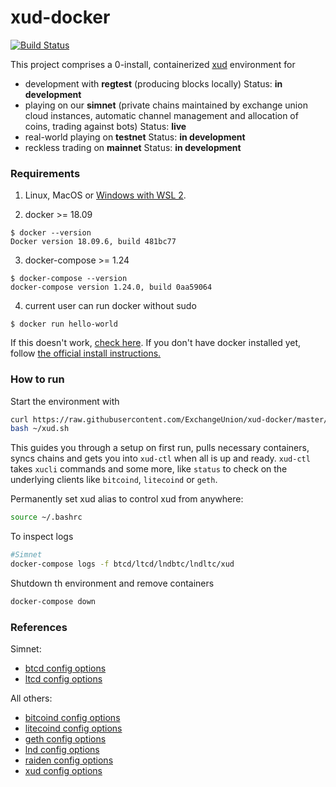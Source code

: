 xud-docker
==========

[![Build Status](https://travis-ci.org/ExchangeUnion/xud-docker.svg?branch=master)](https://travis-ci.org/ExchangeUnion/xud-docker)

This project comprises a 0-install, containerized [xud](https://github.com/ExchangeUnion/xud) environment for
* development with **regtest** (producing blocks locally)
Status: **in development**
* playing on our **simnet** (private chains maintained by exchange union cloud instances, automatic channel management and allocation of coins, trading against bots)
Status: **live**
* real-world playing on **testnet**
Status: **in development**
* reckless trading on **mainnet**
Status: **in development**



### Requirements

1. Linux, MacOS or [Windows with WSL 2](https://devblogs.microsoft.com/commandline/wsl-2-is-now-available-in-windows-insiders/).

2. docker >= 18.09
```
$ docker --version
Docker version 18.09.6, build 481bc77
```
3. docker-compose >= 1.24
```
$ docker-compose --version
docker-compose version 1.24.0, build 0aa59064
```
4. current user can run docker without sudo
```
$ docker run hello-world
```
If this doesn't work, [check here](https://docs.docker.com/install/linux/linux-postinstall/). If you don't have docker installed yet, follow [the official install instructions.](https://docs.docker.com/install/)



### How to run

Start the environment with
```bash
curl https://raw.githubusercontent.com/ExchangeUnion/xud-docker/master/xud.sh -o ~/xud.sh
bash ~/xud.sh 
```
This guides you through a setup on first run, pulls necessary containers, syncs chains and gets you into `xud-ctl` when all is up and ready. `xud-ctl` takes `xucli` commands and some more, like `status` to check on the underlying clients like `bitcoind`, `litecoind` or `geth`. 

Permanently set xud alias to control xud from anywhere:
```bash
source ~/.bashrc
```

To inspect logs
```bash
#Simnet
docker-compose logs -f btcd/ltcd/lndbtc/lndltc/xud
```

Shutdown th environment and remove containers
```bash
docker-compose down
```

### References
Simnet:
* [btcd config options](https://godoc.org/github.com/btcsuite/btcd)
* [ltcd config options](https://godoc.org/github.com/ltcsuite/ltcd)

All others:
* [bitcoind config options](https://github.com/bitcoin/bitcoin/blob/master/share/examples/bitcoin.conf)
* [litecoind config options](https://litecoin.info/index.php/Litecoin.conf#litecoin.conf_Configuration_File)
* [geth config options](https://github.com/ethereum/go-ethereum/blob/master/README.md)
* [lnd config options](https://github.com/lightningnetwork/lnd/blob/master/sample-lnd.conf)
* [raiden config options](https://raiden-network.readthedocs.io/en/stable/config_file.html)
* [xud config options](https://github.com/ExchangeUnion/xud/blob/master/sample-xud.conf)
